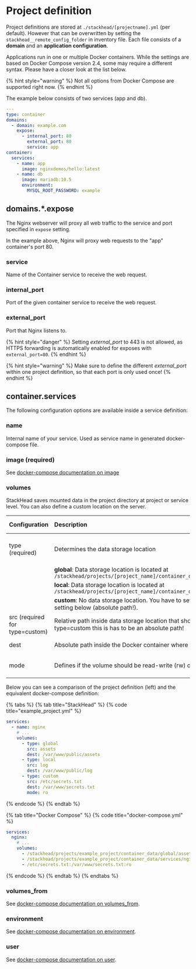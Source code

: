 # Project definition

Project definitions are stored at `./stackhead/[projectname].yml` \(per default\). However that can be overwritten by setting the `stackhead__remote_config_folder` in inventory file. Each file consists of a **domain** and an **application configuration**.

Applications run in one or multiple Docker containers. While the settings are based on Docker Compose version 2.4, some may require a different syntax. Please have a closer look at the list below.

{% hint style="warning" %}
Not all options from Docker Compose are supported right now.
{% endhint %}

The example below consists of two services \(app and db\).

```yaml
---
type: container
domains:
  - domain: example.com
    expose:
      - internal_port: 80
        external_port: 80
        service: app
container:
  services:
    - name: app
      image: nginxdemos/hello:latest
    - name: db
      image: mariadb:10.5
      environment:
        MYSQL_ROOT_PASSWORD: example
```

## domains.\*.expose

The Nginx webserver will proxy all web traffic to the service and port specified in `expose` setting.

In the example above, Nginx will proxy web requests to the "app" container's port 80.

### service

Name of the Container service to receive the web request.

### internal\_port

Port of the given container service to receive the web request.

### external\_port

Port that Nginx listens to.

{% hint style="danger" %}
Setting _external\_port_ to 443 is not allowed, as HTTPS forwarding is automatically enabled for exposes with `external_port=80`.
{% endhint %}

{% hint style="warning" %}
Make sure to define the different _external\_port_ within one project definition, so that each port is only used once!
{% endhint %}

## container.services

The following configuration options are available inside a service definition:

### name

Internal name of your service. Used as service name in generated docker-compose file.

### image \(required\)

See [docker-compose documentation on image](https://docs.docker.com/compose/compose-file/compose-file-v2/#image)

### volumes

StackHead saves mounted data in the project directory at project or service level. You can also define a custom location on the server.

| Configuration | Description | Allowed values |
| :--- | :--- | :--- |
| type \(required\) | Determines the data storage location | "global", "local" or "custom" |
|  | **global**: Data storage location is located at `/stackhead/projects/[project_name]/container_data/global/` |  |
|  | **local**: Data storage location is located at `/stackhead/projects/[project_name]/container_data/services/[service_name]/` |  |
|  | **custom**: No data storage location. You have to set it yourself using the _src_ setting below \(absolute path!\). |  |
| src  \(required for type=custom\) | Relative path inside data storage location that should be mounted.  Note: When type=custom this is has to be an absolute path! | any string |
| dest | Absolute path inside the Docker container where the mount should be applied | any string |
| mode | Defines if the volume should be read-write \(rw\) or readonly \(ro\) | "rw" \(default\) or "ro" |

Below you can see a comparison of the project definition \(left\) and the equivalent docker-compose definition:

{% tabs %}
{% tab title="StackHead" %}
{% code title="example\_project.yml" %}
```yaml
services:
  - name: nginx
    # ...
    volumes:
      - type: global
        src: assets
        dest: /var/www/public/assets
      - type: local
        src: log
        dest: /var/www/public/log
      - type: custom
        src: /etc/secrets.txt
        dest: /var/www/secrets.txt
        mode: ro
```
{% endcode %}
{% endtab %}

{% tab title="Docker Compose" %}
{% code title="docker-compose.yml" %}
```yaml
services:
  nginx:
    # ...
    volumes:
      - /stackhead/projects/example_project/container_data/global/assets:/var/www/public/assets:rw
      - /stackhead/projects/example_project/container_data/services/nginx/log:/var/www/public/log:rw
      - /etc/secrets.txt:/var/www/secrets.txt:ro
```
{% endcode %}
{% endtab %}
{% endtabs %}

### volumes\_from

See [docker-compose documentation on volumes\_from](https://docs.docker.com/compose/compose-file/compose-file-v2/#volumes_from).

### environment

See [docker-compose documentation on environment](https://docs.docker.com/compose/compose-file/compose-file-v2/#environment).

### user

See [docker-compose documentation on user](https://docs.docker.com/compose/compose-file/compose-file-v2/#user).

